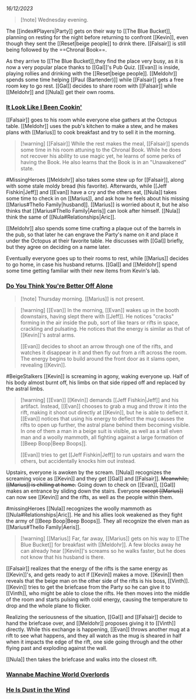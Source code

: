 *16/12/2023*

>[!note]  Wednesday evening.

The [[index#Players|Party]] gets on their way to [[The Blue Bucket]], planning on resting for the night before returning to confront [[Kevin]], even though they sent the [[Reset|beige people]] to drink there. [[Falsair]] is still being followed by the ==Chronal Book==.

As they arrive to [[The Blue Bucket]],they find the place very busy, as it is now a very popular place thanks to [[Gal]]'s Pub Quiz. [[Evan]] is inside, playing rollies and drinking with the [[Reset|beige people]]. [[Meldohr]] spends some time helping [[Paul (Bartender)]] while [[Falsair]] gets a free room key to go rest. [[Gal]] decides to share room with [[Falsair]] while [[Meldohr]] and [[Nula]] get their own rooms.

### [It Look Like I Been Cookin'](https://www.youtube.com/watch?v=a4NYSwNAo08)

[[Falsair]] goes to his room while everyone else gathers at the Octopus table. [[Meldohr]] uses the pub's kitchen to make a stew, and he makes plans with [[Marius]] to cook breakfast and try to sell it in the morning.

>[!warning] [[Falsair]]
> While the rest makes the meal, [[Falsair]] spends some time in his room attuning to the Chronal Book. While he does not recover his ability to use magic yet, he learns of some perks of having the Book. He also learns that the Book is in an "Unawakened" state.
>

#MissingHeroes [[Meldohr]] also takes some stew up for [[Falsair]], along with some stale moldy bread (his favorite). Afterwards, while [[Jeff Fishkin|Jeff]] and [[Evan]] have a cry and the others eat, [[Nula]] takes some time to check in on [[Marius]], and ask how he feels about his missing [[Marius#Thello Family|husband]].
[[Marius]] is worried about it, but he also thinks that [[Marius#Thello Family|Aeris]] can look after himself. [[Nula]] think the same of [[Nula#Relationships|Aric]]. 

[[Meldohr]] also spends some time crafting a plaque out of the barrels in the pub, so that later he can engrave the Party's name on it and place it under the Octopus at their favorite table. He discusses with [[Gal]] briefly, but they agree on deciding on a name later.

Eventually everyone goes up to their rooms to rest, while [[Marius]] decides to go home, in case his husband returns. [[Gal]] and [[Meldohr]] spend some time getting familiar with their new items from Kevin's lab.
### [Do You Think You're Better Off Alone](<https://www.youtube.com/watch?v=Lgs9QUtWc3M>)

> [!note] Thursday morning. [[Marius]] is not present.

> [!warning] [[Evan]]
> In the morning, [[Evan]] wakes up in the booth downstairs, having slept there with [[Jeff]]. He notices "cracks" forming in the air inside the pub, sort of like tears or rifts in space, crackling and pulsating. He notices that the energy is similar as that of [[Kevin]]'s astral arms. 
> 
> [[Evan]] decides to shoot an arrow through one of the rifts, and watches it disappear in it and then fly out from a rift across the room. The energy begins to build around the front door as it slams open, revealing [[Kevin]].

#BeigeStalkers [[Kevin]] is screaming in agony, waking everyone up. Half of his body almost burnt off, his limbs on that side ripped off and replaced by the astral limbs.

> [!warning] [[Evan]]
> [[Kevin]] demands [[Jeff Fishkin|Jeff]] and his artifact. Instead, [[Evan]] chooses to grab a mug and throw it into the rift, making it shoot out directly at [[Kevin]], but he is able to deflect it. [[Evan]] notices that using his energy to deflect the mug causes the rifts to open up further, the astral plane behind them becoming visible. In one of them a man in a beige suit is visible, as well as a tall elven man and a woolly mammoth, all fighting against a large formation of [[Beep Boop|Beep Boops]]. 
>
> [[Evan]] tries to get [[Jeff Fishkin|Jeff]] to run upstairs and warn the others, but accidentally knocks him out instead. 
> 

Upstairs, everyone is awoken by the scream. [[Nula]] recognizes the screaming voice as [[Kevin]] and they get [[Gal]] and [[Falsair]]. ~~Meanwhile, [[Marius]] is chilling at home.~~ Going down to check on [[Evan]], [[Gal]] makes an entrance by sliding down the stairs. Everyone ~~except [[Marius]]~~ can now see [[Kevin]] and the rifts, as well as the people within them. 

#missingHeroes [[Nula]] recognizes the woolly mammoth as [[Nula#Relationships|Aric]]. He and his allies look weakened as they fight the army of [[Beep Boop|Beep Boops]]. They all recognize the elven man as [[Marius#Thello Family|Aeris]]. 

> [!warning] [[Marius]]
> Far, far away, [[Marius]] gets on his way to [[The Blue Bucket]] for breakfast with [[Meldohr]]. A few blocks away he can already hear [[Kevin]]'s screams so he walks faster, but he does not know that his husband is there.
> 

[[Falsair]] realizes that the energy of the rifts is the same energy as [[Kevin]]'s, and gets ready to act if [[Kevin]] makes a move. [[Kevin]] then reveals that the beige man on the other side of the rifts is his boss, [[Vinth]]. [[Kevin]] tries to get the briefcase from the Party so he can give it to [[Vinth]], who might be able to close the rifts. He then moves into the middle of the room and starts pulsing with cold energy, causing the temperature to drop and the whole plane to flicker. 

Realizing the seriousness of the situation, [[Gal]] and [[Falsair]] decide to hand the briefcase over, and [[Meldohr]] proposes giving it to [[Vinth]] directly. While this exchange is happening, [[Evan]] throws another mug at a rift to see what happens, and they all watch as the mug is sheared in half when it impacts the edge of the rift, one side going through and the other flying past and exploding against the wall.

[[Nula]] then takes the briefcase and walks into the closest rift. 

### [Wannabe Machine World Overlords](https://www.youtube.com/watch?v=iAu-543810Y)



### [He Is Dust in the Wind](https://www.youtube.com/watch?v=tH2w6Oxx0kQ)

